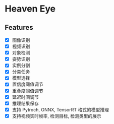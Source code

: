 # Heaven Eye

## Features

- [x] 图像识别
- [x] 视频识别
- [x] 对象检测
- [x] 姿势识别
- [x] 实例分割
- [x] 分类任务
- [x] 模型选择
- [x] 置信度阈值调节
- [x] 重叠度阈值调节
- [x] 延迟时间调节
- [x] 推理结果保存
- [x] 支持 Pytroch, ONNX, TensorRT 格式的模型推理
- [x] 支持视频实时帧率, 检测目标, 检测类型的展示
